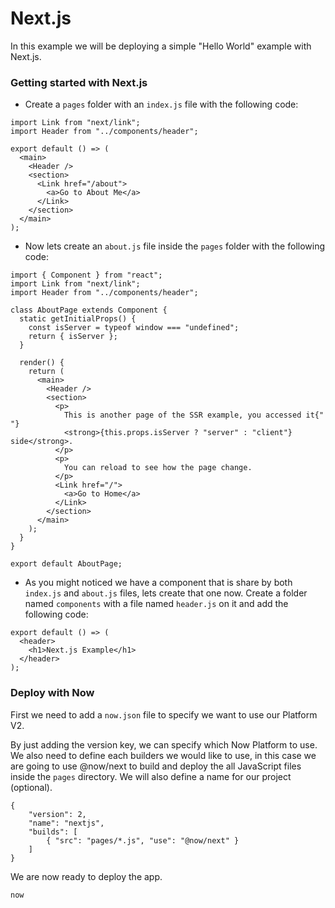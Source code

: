 # Next.js

In this example we will be deploying a simple "Hello World" example with Next.js.

### Getting started with Next.js

- Create a `pages` folder with an `index.js` file with the following code:

```
import Link from "next/link";
import Header from "../components/header";

export default () => (
  <main>
    <Header />
    <section>
      <Link href="/about">
        <a>Go to About Me</a>
      </Link>
    </section>
  </main>
);
```

- Now lets create an `about.js` file inside the `pages` folder with the following code:

```
import { Component } from "react";
import Link from "next/link";
import Header from "../components/header";

class AboutPage extends Component {
  static getInitialProps() {
    const isServer = typeof window === "undefined";
    return { isServer };
  }

  render() {
    return (
      <main>
        <Header />
        <section>
          <p>
            This is another page of the SSR example, you accessed it{" "}
            <strong>{this.props.isServer ? "server" : "client"} side</strong>.
          </p>
          <p>
            You can reload to see how the page change.
          </p>
          <Link href="/">
            <a>Go to Home</a>
          </Link>
        </section>
      </main>
    );
  }
}

export default AboutPage;
```

- As you might noticed we have a component that is share by both `index.js` and `about.js` files, lets create that one now. Create a folder named `components` with a file named `header.js` on it and add the following code:

```
export default () => (
  <header>
    <h1>Next.js Example</h1>
  </header>
);
```

### Deploy with Now

First we need to add a `now.json` file to specify we want to use our Platform V2.

By just adding the version key, we can specify which Now Platform to use. We also need to define each builders we would like to use, in this case we are going to use @now/next to build and deploy the all JavaScript files inside the `pages` directory. We will also define a name for our project (optional).

```
{
    "version": 2,
    "name": "nextjs",
    "builds": [
        { "src": "pages/*.js", "use": "@now/next" }
    ]
}
```

We are now ready to deploy the app.

```
now
```